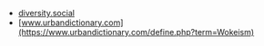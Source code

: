 * [diversity.social](https://diversity.social/wokeism-woke-culture/)
* [www.urbandictionary.com](https://www.urbandictionary.com/define.php?term=Wokeism)
